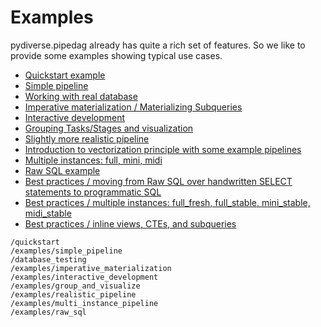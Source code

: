 # Examples

pydiverse.pipedag already has quite a rich set of features. So we like to provide some examples showing typical use cases.

* [Quickstart example](/quickstart)
* [Simple pipeline](/examples/simple_pipeline)
* [Working with real database](/database_testing)
* [Imperative materialization / Materializing Subqueries](/examples/imperative_materialization)
* [Interactive development](/examples/interactive_development)
* [Grouping Tasks/Stages and visualization](/examples/group_and_visualize)
* [Slightly more realistic pipeline](/examples/realistic_pipeline)
* [Introduction to vectorization principle with some example pipelines](https://github.com/Quantco/vectorization-tutorial/blob/main/README.md)
* [Multiple instances: full, mini, midi](/examples/multi_instance_pipeline)
* [Raw SQL example](/examples/raw_sql)
* [Best practices / moving from Raw SQL over handwritten SELECT statements to programmatic SQL](/examples/best_practices_sql)
* [Best practices / multiple instances: full_fresh, full_stable, mini_stable, midi_stable](/examples/best_practices_instances)
* [Best practices / inline views, CTEs, and subqueries](/examples/best_practices_inline)

```{toctree}
/quickstart
/examples/simple_pipeline
/database_testing
/examples/imperative_materialization
/examples/interactive_development
/examples/group_and_visualize
/examples/realistic_pipeline
/examples/multi_instance_pipeline
/examples/raw_sql
```